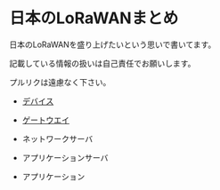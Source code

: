 日本のLoRaWANまとめ
===================

日本のLoRaWANを盛り上げたいという思いで書いてます。

記載している情報の扱いは自己責任でお願いします。

プルリクは遠慮なく下さい。

- [デバイス](https://github.com/tanupoo/lorawan-japan/tree/master/device/)

- [ゲートウエイ](https://github.com/tanupoo/lorawan-japan/tree/master/gateway/)

- ネットワークサーバ

- アプリケーションサーバ

- アプリケーション
